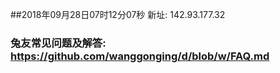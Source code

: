 ##2018年09月28日07时12分07秒 新址: 142.93.177.32
### 兔友常见问题及解答: https://github.com/wanggonging/d/blob/w/FAQ.md
